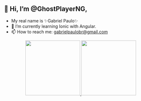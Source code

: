 ## 👋 Hi, I’m @GhostPlayerNG, 
- My real name is ✨Gabriel Paulo✨
- 🌱 I’m currently learning Ionic with Angular.
- 📫 How to reach me: gabrielpaulobr@gmail.com
<!---
não está completo...
is not complete....
--->
<div align="center">
  <a href="https://github.com/GhostPlayerNG">
  <img height="180em" src="https://github-readme-stats.vercel.app/api?username=GhostPlayerNG&show_icons=true&theme=dracula&include_all_commits=true&count_private=true"/>
  <img height="180em" src="https://github-readme-stats.vercel.app/api/top-langs/?username=GhostPlayerNG&layout=compact&langs_count=7&theme=dracula"/>
  <!--<img align="right" alt="Gabriel-avatar" height="200" src="https://share-cdn.picrew.me/shareImg/org/202111/689163_efq2u4is.png"/>-->
  <!-- img pic from picrew-->
</div>
